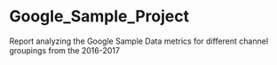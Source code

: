 # Google_Sample_Project
Report analyzing the Google Sample Data metrics for different channel groupings from the 2016-2017
